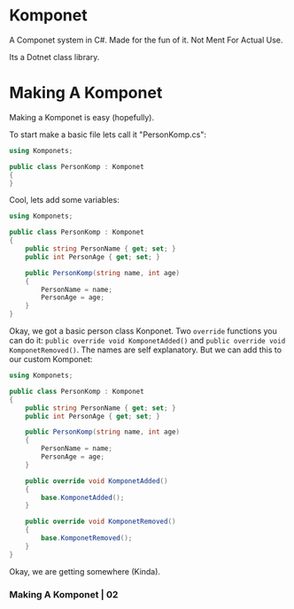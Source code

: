 # Komponet
A Componet system in C#. Made for the fun of it. Not Ment For Actual Use.

Its a Dotnet class library.

# Making A Komponet
Making a Komponet is easy (hopefully).

To start make a basic file lets call it "PersonKomp.cs":
```csharp
using Komponets;

public class PersonKomp : Komponet
{
}
```
Cool, lets add some variables:
```csharp
using Komponets;

public class PersonKomp : Komponet
{
    public string PersonName { get; set; }
    public int PersonAge { get; set; }

    public PersonKomp(string name, int age)
    {
        PersonName = name;
        PersonAge = age;
    }
}
```
Okay, we got a basic person class Konponet.
Two `override` functions you can do it:
`public override void KomponetAdded()` and `public override void KomponetRemoved()`.
The names are self explanatory. But we can add this to our custom Komponet:
```csharp
using Komponets;

public class PersonKomp : Komponet
{
    public string PersonName { get; set; }
    public int PersonAge { get; set; }

    public PersonKomp(string name, int age)
    {
        PersonName = name;
        PersonAge = age;
    }

    public override void KomponetAdded()
    {
        base.KomponetAdded();
    }

    public override void KomponetRemoved()
    {
        base.KomponetRemoved();
    }
}
```
Okay, we are getting somewhere (Kinda).
### Making A Komponet | 02
